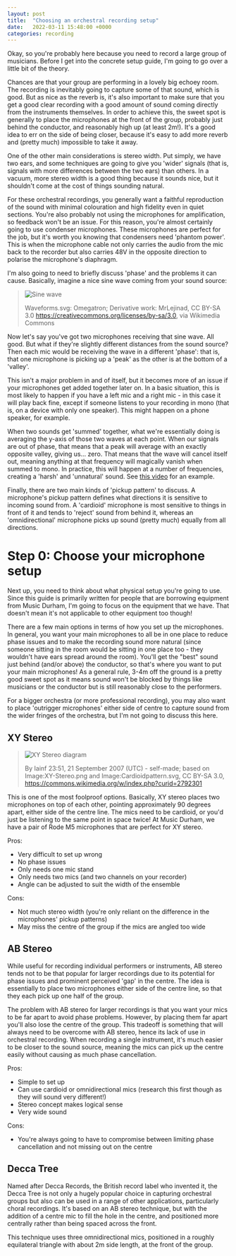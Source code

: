 ```yaml
---
layout: post
title:  "Choosing an orchestral recording setup"
date:   2022-03-11 15:48:00 +0000
categories: recording
---
```


Okay, so you're probably here because you need to record a large group of
musicians. Before I get into the concrete setup guide, I'm going to go over a
little bit of the theory.

Chances are that your group are performing in a lovely big echoey room. The
recording is inevitably going to capture some of that sound, which is good. But
as nice as the reverb is, it's also important to make sure that you get a good
clear recording with a good amount of sound coming directly from the instruments
themselves. In order to achieve this, the sweet spot is generally to place the
microphones at the front of the group, probably just behind the conductor, and
reasonably high up (at least 2m!). It's a good idea to err on the side of being
closer, because it's easy to add more reverb and (pretty much) impossible to
take it away.

One of the other main considerations is stereo width. Put simply, we have two
ears, and some techniques are going to give you 'wider' signals (that is,
signals with more differences between the two ears) than others. In a vacuum,
more stereo width is a good thing because it sounds nice, but it shouldn't come
at the cost of things sounding natural.

For these orchestral recordings, you generally want a faithful reproduction of
the sound with minimal colouration and high fidelity even in quiet sections.
You're also probably not using the microphones for amplification, so feedback
won't be an issue. For this reason, you're almost certainly going to use
condenser microphones. These microphones are perfect for the job, but it's worth
you knowing that condensers need 'phantom power'. This is when the microphone
cable not only carries the audio from the mic back to the recorder but also
carries 48V in the opposite direction to polarise the microphone's diaphragm.

I'm also going to need to briefly discuss 'phase' and the problems it can cause.
Basically, imagine a nice sine wave coming from your sound source:

> ![Sine wave](https://upload.wikimedia.org/wikipedia/commons/c/cd/Wave_sine.svg)
> 
> Waveforms.svg: Omegatron; Derivative work: MrLejinad, CC BY-SA 3.0 
> <https://creativecommons.org/licenses/by-sa/3.0>, via Wikimedia Commons

Now let's say you've got two microphones receiving that sine wave. All good. But
what if they're slightly different distances from the sound source? Then each
mic would be receiving the wave in a different 'phase': that is, that one
microphone is picking up a 'peak' as the other is at the bottom of a 'valley'.

This isn't a major problem in and of itself, but it becomes more of an issue if
your microphones get added together later on. In a basic situation, this is most
likely to happen if you have a left mic and a right mic - in this case it will
play back fine, except if someone listens to your recording in mono (that is, on
a device with only one speaker). This might happen on a phone speaker, for
example.

When two sounds get 'summed' together, what we're essentially doing is averaging
the y-axis of those two waves at each point. When our signals are out of phase,
that means that a peak will average with an exactly opposite valley, giving
us... zero. That means that the wave will cancel itself out, meaning anything at
that frequency will magically vanish when summed to mono. In practice, this will
happen at a number of frequencies, creating a 'harsh' and 'unnatural' sound. See
[this video](https://youtu.be/kneNsn65EBg?t=47) for an example.

Finally, there are two main kinds of 'pickup pattern' to discuss. A microphone's
pickup pattern defines what directions it is sensitive to incoming sound from. A
'cardioid' microphone is most sensitive to things in front of it and tends to
'reject' sound from behind it, whereas an 'omnidirectional' microphone picks up
sound (pretty much) equally from all directions.


# Step 0: Choose your microphone setup
Next up, you need to think about what physical setup you're going to use. Since
this guide is primarily written for people that are borrowing equipment from
Music Durham, I'm going to focus on the equipment that we have. That doesn't
mean it's not applicable to other equipment too though!

There are a few main options in terms of how you set up the microphones. In
general, you want your main microphones to all be in one place to reduce phase
issues and to make the recording sound more natural (since someone sitting in
the room would be sitting in one place too - they wouldn't have ears spread
around the room). You'll get the "best" sound just behind (and/or above) the
conductor, so that's where you want to put your main microphones! As a general
rule, 3-4m off the ground is a pretty good sweet spot as it means sound won't be
blocked by things like musicians or the conductor but is still reasonably close
to the performers.

For a bigger orchestra (or more professional recording), you may also want to
place 'outrigger microphones' either side of centre to capture sound from the
wider fringes of the orchestra, but I'm not going to discuss this here.

## XY Stereo
> ![XY Stereo diagram](https://upload.wikimedia.org/wikipedia/commons/1/1d/XY_stereo.svg)
> 
> By Iainf 23:51, 21 September 2007 (UTC) - self-made; based on Image:XY-Stereo.png and
> Image:Cardioidpattern.svg, CC BY-SA 3.0,
> https://commons.wikimedia.org/w/index.php?curid=2792301

This is one of the most foolproof options. Basically, XY stereo places two
microphones on top of each other, pointing approximately 90 degrees apart,
either side of the centre line. The mics need to be cardioid, or you'd just be
listening to the same point in space twice! At Music Durham, we have a pair of
Rode M5 microphones that are perfect for XY stereo.

Pros:
- Very difficult to set up wrong
- No phase issues
- Only needs one mic stand
- Only needs two mics (and two channels on your recorder)
- Angle can be adjusted to suit the width of the ensemble

Cons:
- Not much stereo width (you're only reliant on the difference in the
  microphones' pickup patterns)
- May miss the centre of the group if the mics are angled too wide

## AB Stereo
While useful for recording individual performers or instruments, AB stereo tends
not to be that popular for larger recordings due to its potential for phase
issues and prominent perceived 'gap' in the centre. The idea is essentially to
place two microphones either side of the centre line, so that they each pick up
one half of the group.

The problem with AB stereo for larger recordings is that you want your mics to
be far apart to avoid phase problems. However, by placing them far apart you'll
also lose the centre of the group. This tradeoff is something that will always
need to be overcome with AB stereo, hence its lack of use in orchestral
recording. When recording a single instrument, it's much easier to be closer to
the sound source, meaning the mics can pick up the centre easily without causing
as much phase cancellation.

Pros:
- Simple to set up
- Can use cardioid or omnidirectional mics (research this first though as they
  will sound very different!)
- Stereo concept makes logical sense
- Very wide sound

Cons:
- You're always going to have to compromise between limiting phase cancellation
  and not missing out on the centre

## Decca Tree
Named after Decca Records, the British record label who invented it, the Decca
Tree is not only a hugely popular choice in capturing orchestral groups but also
can be used in a range of other applications, particularly choral recordings.
It's based on an AB stereo technique, but with the addition of a centre mic to
fill the hole in the centre, and positioned more centrally rather than being
spaced across the front.

This technique uses three omnidirectional mics, positioned in a roughly
equilateral triangle with about 2m side length, at the front of the group.
